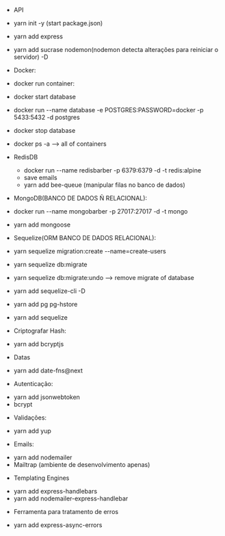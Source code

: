 -   API

-   yarn init -y (start package.json)
-   yarn add express
-   yarn add sucrase nodemon(nodemon detecta alterações para reiniciar o servidor) -D

*   Docker:

*   docker run container:
*   docker start database
*   docker run --name database -e POSTGRES:PASSWORD=docker -p 5433:5432 -d postgres
*   docker stop database
*   docker ps -a --> all of containers

*   RedisDB

    -   docker run --name redisbarber -p 6379:6379 -d -t redis:alpine
    -   save emails
    -   yarn add bee-queue (manipular filas no banco de dados)

*   MongoDB(BANCO DE DADOS Ñ RELACIONAL):

*   docker run --name mongobarber -p 27017:27017 -d -t mongo
*   yarn add mongoose

*   Sequelize(ORM BANCO DE DADOS RELACIONAL):

*   yarn sequelize migration:create --name=create-users
*   yarn sequelize db:migrate
*   yarn sequelize db:migrate:undo --> remove migrate of database
*   yarn add sequelize-cli -D
*   yarn add pg pg-hstore
*   yarn add sequelize

*   Criptografar Hash:

-   yarn add bcryptjs

*   Datas

-   yarn add date-fns@next

*   Autenticação:

-   yarn add jsonwebtoken
-   bcrypt

*   Validações:

-   yarn add yup

*   Emails:

-   yarn add nodemailer
-   Mailtrap (ambiente de desenvolvimento apenas)

*   Templating Engines

-   yarn add express-handlebars
-   yarn add nodemailer-express-handlebar

*   Ferramenta para tratamento de erros

-   yarn add express-async-errors
